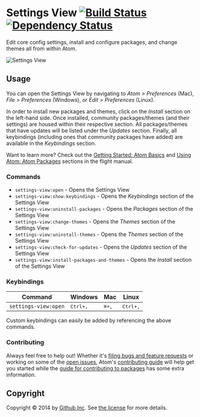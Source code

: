 # Settings View [![Build Status](https://travis-ci.org/atom/settings-view.svg?branch=master)](https://travis-ci.org/atom/settings-view) [![Dependency Status](https://david-dm.org/atom/settings-view.svg)]((https://david-dm.org/atom/atom))

Edit core config settings, install and configure packages, and change themes all from within Atom.

![Settings View](https://cloud.githubusercontent.com/assets/1476/5624241/d29ffbe6-9516-11e4-8bfe-e91623977bc7.png)

## Usage
You can open the Settings View by navigating to _Atom > Preferences_ (Mac), _File > Preferences_ (Windows), or _Edit > Preferences_ (Linux).

In order to install new packages and themes, click on the _Install_ section on the left-hand side.
Once installed, community packages/themes (and their settings) are housed within their respective section.
All packages/themes that have updates will be listed under the _Updates_ section.  Finally, all keybindings (including ones that community packages have added) are available in the _Keybindings_ section.

Want to learn more?  Check out the [Getting Started: Atom Basics](https://atom.io/docs/latest/getting-started-atom-basics#settings-and-preferences) and [Using Atom: Atom Packages](https://atom.io/docs/latest/using-atom-atom-packages) sections in the flight manual.

### Commands
* `settings-view:open` - Opens the Settings View
* `settings-view:show-keybindings` - Opens the _Keybindings_ section of the Settings View
* `settings-view:uninstall-packages` - Opens the _Packages_ section of the Settings View
* `settings-view:change-themes` - Opens the _Themes_ section of the Settings View
* `settings-view:uninstall-themes` - Opens the _Themes_ section of the Settings View
* `settings-view:check-for-updates` - Opens the _Updates_ section of the Settings View
* `settings-view:install-packages-and-themes` - Opens the _Install_ section of the Settings View

### Keybindings
|Command|Windows|Mac|Linux|
|-------|-------|---|-----|
|`settings-view:open`|<kbd>Ctrl+,</kbd>|<kbd>⌘+,</kbd>|<kbd>Ctrl+,</kbd>|
Custom keybindings can easily be added by referencing the above commands.

### Contributing
Always feel free to help out!  Whether it's [filing bugs and feature requests](https://github.com/atom/settings-view/issues/new) or working on some of the [open issues](https://github.com/atom/settings-view/issues), Atom's [contributing guide](https://github.com/atom/atom/blob/master/CONTRIBUTING.md) will help get you started while the [guide for contributing to packages](https://github.com/atom/atom/blob/master/docs/contributing-to-packages.md) has some extra information.

## Copyright
Copyright &copy; 2014 by [Github Inc](http://www.github.com). See [the license](LICENSE.md) for more details.

